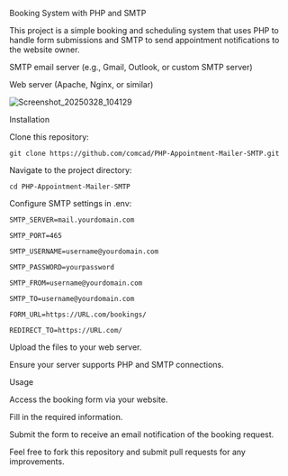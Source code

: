 Booking System with PHP and SMTP

This project is a simple booking and scheduling system that uses PHP to handle form submissions and SMTP to send appointment notifications to the website owner.


SMTP email server (e.g., Gmail, Outlook, or custom SMTP server)

Web server (Apache, Nginx, or similar)

![Screenshot_20250328_104129](https://github.com/user-attachments/assets/bbaaef82-d9cd-4480-831e-42c6631b51ed)


Installation

Clone this repository:
```
git clone https://github.com/comcad/PHP-Appointment-Mailer-SMTP.git
```
Navigate to the project directory:
```
cd PHP-Appointment-Mailer-SMTP
```
Configure SMTP settings in .env:
```
SMTP_SERVER=mail.yourdomain.com

SMTP_PORT=465

SMTP_USERNAME=username@yourdomain.com

SMTP_PASSWORD=yourpassword

SMTP_FROM=username@yourdomain.com

SMTP_TO=username@yourdomain.com

FORM_URL=https://URL.com/bookings/

REDIRECT_TO=https://URL.com/
```
Upload the files to your web server.

Ensure your server supports PHP and SMTP connections.

Usage

Access the booking form via your website.

Fill in the required information.

Submit the form to receive an email notification of the booking request.

Feel free to fork this repository and submit pull requests for any improvements.
